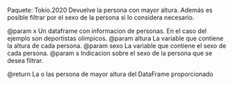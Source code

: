 Paquete: Tokio.2020
Devuelve la persona con mayor altura. Además es posible filtrar por el sexo de la persona si lo considera necesario.

@param x Un dataframe con informacion de personas. En el caso del ejemplo son deportistas olimpicos.
@param altura La variable que contiene la altura de cada persona.
@param sexo La variable que contiene el sexo de cada persona.
@param s Indicacion sobre el sexo de la persona que se desea filtrar.

@return La o las persona de mayor altura del DataFrame proporcionado